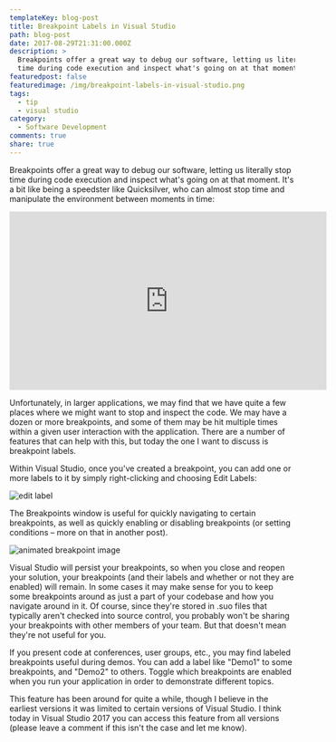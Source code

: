 ```yaml
---
templateKey: blog-post
title: Breakpoint Labels in Visual Studio
path: blog-post
date: 2017-08-29T21:31:00.000Z
description: >
  Breakpoints offer a great way to debug our software, letting us literally stop
  time during code execution and inspect what's going on at that moment.
featuredpost: false
featuredimage: /img/breakpoint-labels-in-visual-studio.png
tags:
  - tip
  - visual studio
category:
  - Software Development
comments: true
share: true
---
```

Breakpoints offer a great way to debug our software, letting us literally stop time during code execution and inspect what's going on at that moment. It's a bit like being a speedster like Quicksilver, who can almost stop time and manipulate the environment between moments in time:

<iframe width="560" height="315" src="https://www.youtube.com/embed/4LIcOFvWqjk" frameborder="0" allowfullscreen="allowfullscreen"></iframe>

Unfortunately, in larger applications, we may find that we have quite a few places where we might want to stop and inspect the code. We may have a dozen or more breakpoints, and some of them may be hit multiple times within a given user interaction with the application. There are a number of features that can help with this, but today the one I want to discuss is breakpoint labels.

Within Visual Studio, once you've created a breakpoint, you can add one or more labels to it by simply right-clicking and choosing Edit Labels:

![edit label](/img/edit-breakpoint-label.png)

The Breakpoints window is useful for quickly navigating to certain breakpoints, as well as quickly enabling or disabling breakpoints (or setting conditions – more on that in another post).

<img src="/img/breakpoints.gif" alt="animated breakpoint image" />

Visual Studio will persist your breakpoints, so when you close and reopen your solution, your breakpoints (and their labels and whether or not they are enabled) will remain. In some cases it may make sense for you to keep some breakpoints around as just a part of your codebase and how you navigate around in it. Of course, since they're stored in .suo files that typically aren't checked into source control, you probably won't be sharing your breakpoints with other members of your team. But that doesn't mean they're not useful for you.

If you present code at conferences, user groups, etc., you may find labeled breakpoints useful during demos. You can add a label like "Demo1" to some breakpoints, and "Demo2" to others. Toggle which breakpoints are enabled when you run your application in order to demonstrate different topics.

This feature has been around for quite a while, though I believe in the earliest versions it was limited to certain versions of Visual Studio. I think today in Visual Studio 2017 you can access this feature from all versions (please leave a comment if this isn't the case and let me know).
